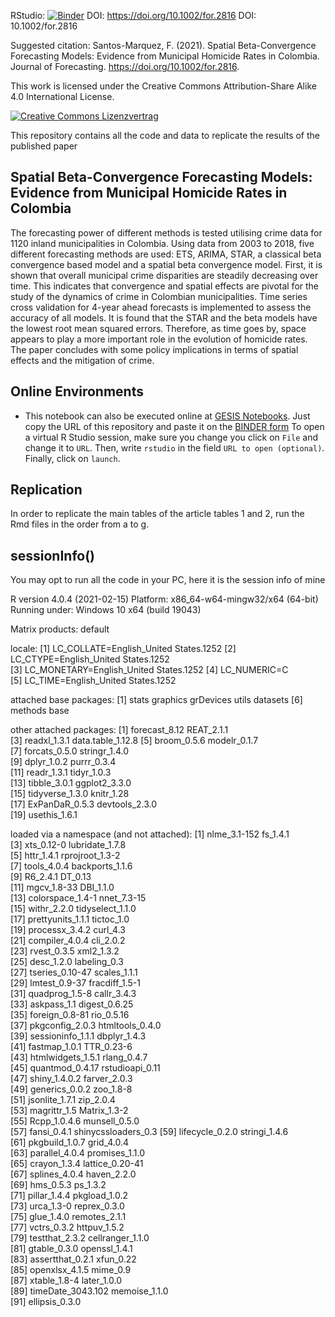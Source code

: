 RStudio: [![Binder](https://mybinder.org/badge_logo.svg)](https://mybinder.org/v2/gh/jfsantosm/2021-replication-Spatial-Beta-Convergence-Forecasting-Models----Journal-of-Forecasting/HEAD?urlpath=rstudio)
DOI: https://doi.org/10.1002/for.2816
DOI: 10.1002/for.2816

Suggested citation: Santos-Marquez, F. (2021). Spatial Beta-Convergence Forecasting Models: Evidence from Municipal Homicide Rates in Colombia.
Journal of Forecasting. https://doi.org/10.1002/for.2816. 

This work is licensed under the Creative Commons Attribution-Share Alike 4.0 International License.

[![Creative Commons Lizenzvertrag](https://i.creativecommons.org/l/by-sa/4.0/88x31.png)](http://creativecommons.org/licenses/by-sa/4.0/)


This repository contains all the code and data to replicate the results of the published paper

## Spatial Beta-Convergence Forecasting Models: Evidence from Municipal Homicide Rates in Colombia

The forecasting power of different methods is tested utilising crime data for 1120 inland municipalities in Colombia.
Using data from 2003 to 2018, five different forecasting methods are used: ETS, ARIMA, STAR, a classical beta convergence based model and a spatial beta convergence model.
First, it is shown that overall municipal crime disparities are steadily decreasing over time.
This indicates that convergence and spatial effects are pivotal for the study of the dynamics of crime in Colombian municipalities.
Time series cross validation for 4-year ahead forecasts is implemented to assess the accuracy of all models.
It is found that the STAR and the beta models have the lowest root mean squared errors.
Therefore, as time goes by, space appears to play a more important role in the evolution of homicide rates.
The paper concludes with some policy implications in terms of spatial effects and the mitigation of crime.

## Online Environments

- This notebook can also be executed online at [GESIS Notebooks](https://notebooks.gesis.org). Just copy the URL of this repository and paste it on the [BINDER form](https://notebooks.gesis.org/binder/) To open a virtual R Studio session, make sure you change you click on `File` and change it to `URL`. Then, write `rstudio` in the field `URL to open (optional)`. Finally, click on `launch`. 

## Replication

In order to replicate the main tables of the article tables 1 and 2, run the Rmd files in the order from a to g.


## sessionInfo()

You may opt to run all the code in your PC, here it is the session info of mine

R version 4.0.4 (2021-02-15)
Platform: x86_64-w64-mingw32/x64 (64-bit)
Running under: Windows 10 x64 (build 19043)

Matrix products: default

locale:
[1] LC_COLLATE=English_United States.1252 
[2] LC_CTYPE=English_United States.1252   
[3] LC_MONETARY=English_United States.1252
[4] LC_NUMERIC=C                          
[5] LC_TIME=English_United States.1252    

attached base packages:
[1] stats     graphics  grDevices utils     datasets 
[6] methods   base     

other attached packages:
 [1] forecast_8.12     REAT_2.1.1       
 [3] readxl_1.3.1      data.table_1.12.8
 [5] broom_0.5.6       modelr_0.1.7     
 [7] forcats_0.5.0     stringr_1.4.0    
 [9] dplyr_1.0.2       purrr_0.3.4      
[11] readr_1.3.1       tidyr_1.0.3      
[13] tibble_3.0.1      ggplot2_3.3.0    
[15] tidyverse_1.3.0   knitr_1.28       
[17] ExPanDaR_0.5.3    devtools_2.3.0   
[19] usethis_1.6.1    

loaded via a namespace (and not attached):
 [1] nlme_3.1-152        fs_1.4.1           
 [3] xts_0.12-0          lubridate_1.7.8    
 [5] httr_1.4.1          rprojroot_1.3-2    
 [7] tools_4.0.4         backports_1.1.6    
 [9] R6_2.4.1            DT_0.13            
[11] mgcv_1.8-33         DBI_1.1.0          
[13] colorspace_1.4-1    nnet_7.3-15        
[15] withr_2.2.0         tidyselect_1.1.0   
[17] prettyunits_1.1.1   tictoc_1.0         
[19] processx_3.4.2      curl_4.3           
[21] compiler_4.0.4      cli_2.0.2          
[23] rvest_0.3.5         xml2_1.3.2         
[25] desc_1.2.0          labeling_0.3       
[27] tseries_0.10-47     scales_1.1.1       
[29] lmtest_0.9-37       fracdiff_1.5-1     
[31] quadprog_1.5-8      callr_3.4.3        
[33] askpass_1.1         digest_0.6.25      
[35] foreign_0.8-81      rio_0.5.16         
[37] pkgconfig_2.0.3     htmltools_0.4.0    
[39] sessioninfo_1.1.1   dbplyr_1.4.3       
[41] fastmap_1.0.1       TTR_0.23-6         
[43] htmlwidgets_1.5.1   rlang_0.4.7        
[45] quantmod_0.4.17     rstudioapi_0.11    
[47] shiny_1.4.0.2       farver_2.0.3       
[49] generics_0.0.2      zoo_1.8-8          
[51] jsonlite_1.7.1      zip_2.0.4          
[53] magrittr_1.5        Matrix_1.3-2       
[55] Rcpp_1.0.4.6        munsell_0.5.0      
[57] fansi_0.4.1         shinycssloaders_0.3
[59] lifecycle_0.2.0     stringi_1.4.6      
[61] pkgbuild_1.0.7      grid_4.0.4         
[63] parallel_4.0.4      promises_1.1.0     
[65] crayon_1.3.4        lattice_0.20-41    
[67] splines_4.0.4       haven_2.2.0        
[69] hms_0.5.3           ps_1.3.2           
[71] pillar_1.4.4        pkgload_1.0.2      
[73] urca_1.3-0          reprex_0.3.0       
[75] glue_1.4.0          remotes_2.1.1      
[77] vctrs_0.3.2         httpuv_1.5.2       
[79] testthat_2.3.2      cellranger_1.1.0   
[81] gtable_0.3.0        openssl_1.4.1      
[83] assertthat_0.2.1    xfun_0.22          
[85] openxlsx_4.1.5      mime_0.9           
[87] xtable_1.8-4        later_1.0.0        
[89] timeDate_3043.102   memoise_1.1.0      
[91] ellipsis_0.3.0  
